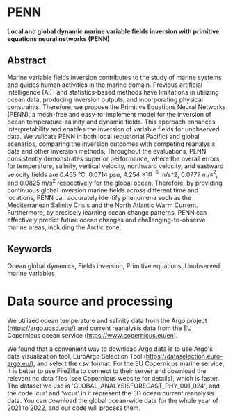 # PENN

**Local and global dynamic marine variable fields inversion with primitive equations neural networks (PENN)**



## Abstract

Marine variable fields inversion contributes to the study of marine systems and guides human activities in the marine domain. Previous artificial intelligence (AI)- and statistics-based methods have limitations in utilizing ocean data, producing inversion outputs, and incorporating physical constraints. Therefore, we propose the Primitive Equations Neural Networks (PENN), a mesh-free and easy-to-implement model for the inversion of ocean temperature-salinity and dynamic fields. This approach enhances interpretability and enables the inversion of variable fields for unobserved data. We validate PENN in both local (equatorial Pacific) and global scenarios, comparing the inversion outcomes with competing reanalysis data and other inversion methods. Throughout the evaluations, PENN consistently demonstrates superior performance, where the overall errors for temperature, salinity, vertical velocity, northward velocity, and eastward velocity fields are 0.455 °C, 0.0714 psu, 4.254 $\times 10^{-6}$ m/s^2, 0.0777 m/$\text{s}^2$, and 0.0825 m/$\text{s}^2$ respectively for the global ocean. Therefore, by providing continuous global inversion marine fields across different time and locations, PENN can accurately identify phenomena such as the Mediterranean Salinity Crisis and the North Atlantic Warm Current. Furthermore, by precisely learning ocean change patterns, PENN can effectively predict future ocean changes and challenging-to-observe marine areas, including the Arctic zone.

## Keywords

Ocean global dynamics, Fields inversion, Primitive equations, Unobserved marine variables


# Data source and processing

We utilized ocean temperature and salinity data from the Argo project (https://argo.ucsd.edu/) and current reanalysis data from the EU Copernicus ocean service (https://www.copernicus.eu/en).

We found that a convenient way to download Argo data is to use Argo's data visualization tool, EuroArgo Selection Tool (https://dataselection.euro-argo.eu/), and select the csv format. For the EU Copernicus marine service, it is better to use FileZilla to connect to their server and download the relevant nc data files (see Copernicus website for details), which is faster. The dataset we use is 'GLOBAL_ANALYSISFORECAST_PHY_001_024', and the code 'cur' and 'wcur' in it represent the 3D ocean current reanalysis data. You can download the global ocean-wide data for the whole year of 2021 to 2022, and our code will process them.

<!-- Once the download is finished, you can run the file LoadData.py in the data folder. -->